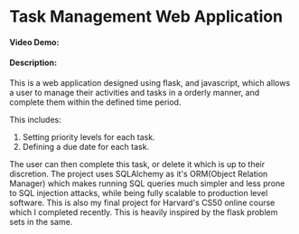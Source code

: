 # Task Management Web Application
#### Video Demo:  <URL HERE>
#### Description:
This is a web application designed using flask, and javascript, which allows a user to manage their activities and tasks in a orderly manner, and complete them within the defined time period.

This includes:
  1. Setting priority levels for each task.
  2. Defining a due date for each task.

The user can then complete this task, or delete it which is up to their discretion. The project uses SQLAlchemy as it's ORM(Object Relation Manager) which makes running SQL queries much simpler and less prone to SQL injection attacks, while being fully scalable to production level software.
This is also my final project for Harvard's CS50 online course which I completed recently. This is heavily inspired by the flask problem sets in the same.
